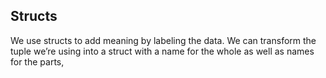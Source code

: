 ## Structs

We use structs to add meaning by labeling the data. We can transform the tuple we’re using into a struct with a name for the whole as well as names for the parts,
